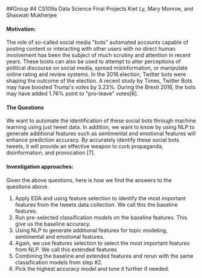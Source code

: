 ##Group #4 CS109a Data Science Final Projects
Kiet Ly, Mary Monroe, and Shaswati Mukherjee



#### Motivation:
The role of so-called social media "bots" automated accounts capable of posting content or interacting 
with other users with no direct human involvement has been the subject of much scrutiny and
attention in recent years. These bosts can also be used to attempt to alter perceptions
of political discourse on social media, spread misinformation, or manipulate online rating and
review systems. In the 2016 election, Twitter bots were shaping the outcome of the election. 
A recent study by Times, Twitter Bots may have boosted Trump's votes by 3.23%. During the Brexit 2016,
the bots may have added 1.76% point to "pro-leave" votes[6].

#### The Questions
We want to automate the identification of these social bots through machine learning using just tweet 
data. In addition, we want to know by using NLP to generate additional features such as sentimental and emotional
features will enhance prediction accuracy. By accurately identify these social bots tweets, it will provide an effective weapon to curb 
propaganda, disinformation, and provocation [7]. 
 

#### Investigation approaches:

Given the above questions, here is how we find the answers to the questions above.
1. Apply EDA and using feature selection to identify the most important features from 
the tweets data collection. We call this the baseline features.
2. Run pre-selected classification models on the baseline features. This give us the baseline
accuracy.
3. Using NLP to generate additional features for topic modeling, sentimental and emotional features.
4. Again, we use features selection to select the most important features from NLP. We call this extended features
5. Combining the baseline and extended features and rerun with the same classification models from step #2.
6. Pick the highest accuracy model and tune it further if needed. 
